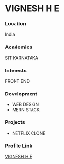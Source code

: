 # VIGNESH H E

### Location

India

### Academics

SIT KARNATAKA

### Interests

FRONT END

### Development

- WEB DESIGN
- MERN STACK

### Projects

- NETFLIX CLONE

### Profile Link

[VIGNESH H E](https://github.com/vigneshherao)

